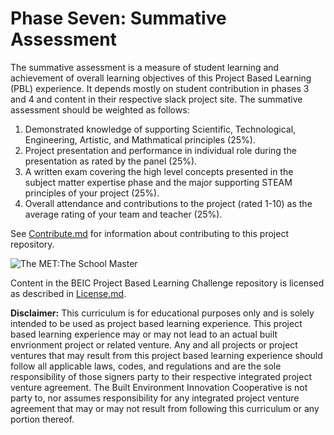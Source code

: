 # Phase Seven: Summative Assessment

The summative assessment is a measure of student learning and achievement of overall learning objectives of this Project Based Learning (PBL) experience. It depends mostly on student contribution in phases 3 and 4 and content in their respective slack project site.  The summative assessment should be weighted as follows:

1. Demonstrated knowledge of supporting Scientific, Technological, Engineering, Artistic, and Mathmatical principles (25%).
2. Project presentation and performance in individual role during the presentation as rated by the panel (25%).
3. A written exam covering the high level concepts presented in the subject matter expertise phase and the major supporting STEAM principles of your project (25%).
4. Overall attendance and contributions to the project (rated 1-10) as the average rating of your team and teacher (25%).

See [Contribute.md](https://github.com/BEICBIM/BEICPBLChallenge/blob/master/Contribute.md) for information about contributing to this project repository.

![The MET:The School Master](http://images.metmuseum.org/CRDImages/dp/original/DP818218.jpg)

Content in the BEIC Project Based Learning Challenge repository is licensed as described in [License.md](https://github.com/BEICBIM/BEICPBLChallenge/blob/master/License.md).

**Disclaimer:** This curriculum is for educational purposes only and is solely intended to be used as project based learning experience.  This project based learning experience may or may not lead to an actual built envrionment project or related venture.   Any and all projects or project ventures that may result from this project based learning experience should follow all applicable laws, codes, and regulations and are the sole responsibility of those signers party to their respective integrated project venture agreement.  The Built Environment Innovation Cooperative is not party to, nor assumes responsibility for any integrated project venture agreement that may or may not result from following this curriculum or any portion thereof.
